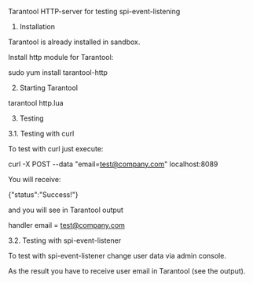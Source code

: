 Tarantool HTTP-server for testing spi-event-listening

1. Installation

Tarantool is already installed in sandbox.

Install http module for Tarantool:

sudo yum install tarantool-http

2. Starting Tarantool

tarantool http.lua

3. Testing

3.1. Testing with curl

To test with curl just execute:

curl -X POST --data "email=test@company.com" localhost:8089

You will receive:

{"status":"Success!"}

and you will see in Tarantool output

handler
email = test@company.com

3.2. Testing with spi-event-listener

To test with spi-event-listener change user data via admin console.

As the result you have to receive user email in Tarantool (see the output).
